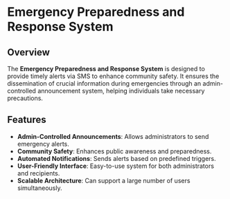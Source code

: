 # Emergency Preparedness and Response System

## Overview
The **Emergency Preparedness and Response System** is designed to provide timely alerts via SMS to enhance community safety. It ensures the dissemination of crucial information during emergencies through an admin-controlled announcement system, helping individuals take necessary precautions.

## Features
- **Admin-Controlled Announcements**: Allows administrators to send emergency alerts.
- **Community Safety**: Enhances public awareness and preparedness.
- **Automated Notifications**: Sends alerts based on predefined triggers.
- **User-Friendly Interface**: Easy-to-use system for both administrators and recipients.
- **Scalable Architecture**: Can support a large number of users simultaneously.
